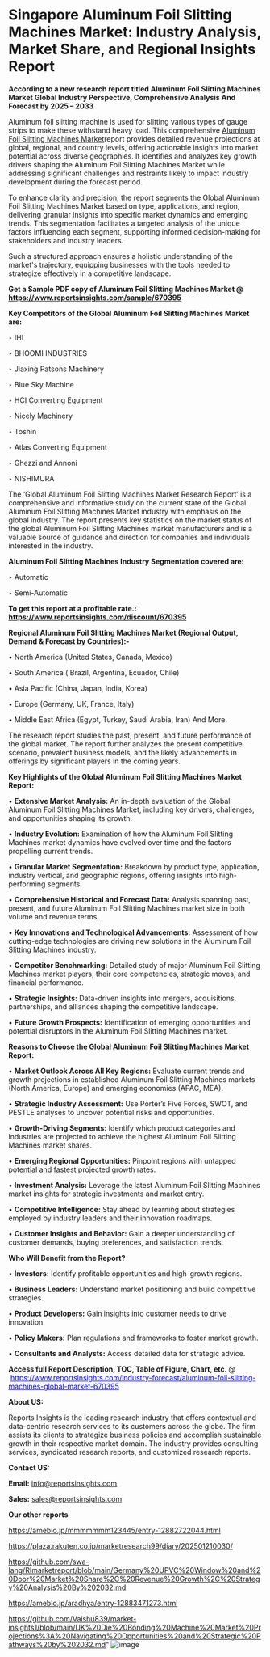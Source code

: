 # Singapore Aluminum Foil Slitting Machines Market: Industry Analysis, Market Share, and Regional Insights Report

<strong>According to a new research report titled Aluminum Foil Slitting Machines Market Global Industry Perspective, Comprehensive Analysis And Forecast by 2025 – 2033</strong>

Aluminum foil slitting machine is used for slitting various types of gauge strips to make these withstand heavy load. This comprehensive <a href=https://www.reportsinsights.com/sample/670395>Aluminum Foil Slitting Machines Market</a>report provides detailed revenue projections at global, regional, and country levels, offering actionable insights into market potential across diverse geographies. It identifies and analyzes key growth drivers shaping the Aluminum Foil Slitting Machines Market while addressing significant challenges and restraints likely to impact industry development during the forecast period.

To enhance clarity and precision, the report segments the Global Aluminum Foil Slitting Machines Market based on type, applications, and region, delivering granular insights into specific market dynamics and emerging trends. This segmentation facilitates a targeted analysis of the unique factors influencing each segment, supporting informed decision-making for stakeholders and industry leaders.

Such a structured approach ensures a holistic understanding of the market's trajectory, equipping businesses with the tools needed to strategize effectively in a competitive landscape.

<strong>Get a Sample PDF copy of Aluminum Foil Slitting Machines Market </strong><strong>@<a href=https://www.reportsinsights.com/sample/670395 style=color:#0000ff;> https://www.reportsinsights.com/sample/670395</a></strong></font>

<strong>Key Competitors of the Global Aluminum Foil Slitting Machines Market are:</strong>

‣ IHI

‣ BHOOMI INDUSTRIES

‣ Jiaxing Patsons Machinery

‣ Blue Sky Machine

‣ HCI Converting Equipment

‣ Nicely Machinery

‣ Toshin

‣ Atlas Converting Equipment

‣ Ghezzi and Annoni

‣ NISHIMURA

The ‘Global Aluminum Foil Slitting Machines Market Research Report’ is a comprehensive and informative study on the current state of the Global Aluminum Foil Slitting Machines Market industry with emphasis on the global industry. The report presents key statistics on the market status of the global Aluminum Foil Slitting Machines market manufacturers and is a valuable source of guidance and direction for companies and individuals interested in the industry.

<strong>Aluminum Foil Slitting Machines Industry Segmentation covered are:</strong>

‣ Automatic

‣ Semi-Automatic

<strong>To get this report at a profitable rate.: <a href=https://www.reportsinsights.com/discount/670395 style=color:#0000ff;>https://www.reportsinsights.com/discount/670395</a></strong></font>

<strong>Regional Aluminum Foil Slitting Machines Market (Regional Output, Demand &amp; Forecast by Countries):-</strong>

• North America (United States, Canada, Mexico)

• South America ( Brazil, Argentina, Ecuador, Chile)

• Asia Pacific (China, Japan, India, Korea)

• Europe (Germany, UK, France, Italy)

• Middle East Africa (Egypt, Turkey, Saudi Arabia, Iran) And More.

The research report studies the past, present, and future performance of the global market. The report further analyzes the present competitive scenario, prevalent business models, and the likely advancements in offerings by significant players in the coming years.

<strong>Key Highlights of the Global Aluminum Foil Slitting Machines Market Report:</strong>

• <strong>Extensive Market Analysis:</strong> An in-depth evaluation of the Global Aluminum Foil Slitting Machines Market, including key drivers, challenges, and opportunities shaping its growth.

• <strong>Industry Evolution:</strong> Examination of how the Aluminum Foil Slitting Machines market dynamics have evolved over time and the factors propelling current trends.

• <strong>Granular Market Segmentation:</strong> Breakdown by product type, application, industry vertical, and geographic regions, offering insights into high-performing segments.

• <strong>Comprehensive Historical and Forecast Data:</strong> Analysis spanning past, present, and future Aluminum Foil Slitting Machines market size in both volume and revenue terms.

• <strong>Key Innovations and Technological Advancements:</strong> Assessment of how cutting-edge technologies are driving new solutions in the Aluminum Foil Slitting Machines industry.

• <strong>Competitor Benchmarking:</strong> Detailed study of major Aluminum Foil Slitting Machines market players, their core competencies, strategic moves, and financial performance.

• <strong>Strategic Insights:</strong> Data-driven insights into mergers, acquisitions, partnerships, and alliances shaping the competitive landscape.

• <strong>Future Growth Prospects:</strong> Identification of emerging opportunities and potential disruptors in the Aluminum Foil Slitting Machines market.

<strong>Reasons to Choose the Global Aluminum Foil Slitting Machines Market Report:</strong>

• <strong>Market Outlook Across All Key Regions:</strong> Evaluate current trends and growth projections in established Aluminum Foil Slitting Machines markets (North America, Europe) and emerging economies (APAC, MEA).

• <strong>Strategic Industry Assessment:</strong> Use Porter’s Five Forces, SWOT, and PESTLE analyses to uncover potential risks and opportunities.

• <strong>Growth-Driving Segments:</strong> Identify which product categories and industries are projected to achieve the highest Aluminum Foil Slitting Machines market shares.

• <strong>Emerging Regional Opportunities:</strong> Pinpoint regions with untapped potential and fastest projected growth rates.

• <strong>Investment Analysis:</strong> Leverage the latest Aluminum Foil Slitting Machines market insights for strategic investments and market entry.

• <strong>Competitive Intelligence:</strong> Stay ahead by learning about strategies employed by industry leaders and their innovation roadmaps.

• <strong>Customer Insights and Behavior:</strong> Gain a deeper understanding of customer demands, buying preferences, and satisfaction trends.

<strong>Who Will Benefit from the Report?</strong>

• <strong>Investors:</strong> Identify profitable opportunities and high-growth regions.

• <strong>Business Leaders:</strong> Understand market positioning and build competitive strategies.

• <strong>Product Developers:</strong> Gain insights into customer needs to drive innovation.

• <strong>Policy Makers:</strong> Plan regulations and frameworks to foster market growth.

• <strong>Consultants and Analysts:</strong> Access detailed data for strategic advice.
</ul>
<strong>Access full Report Description, TOC, Table of Figure, Chart, etc. </strong>@  <a href=https://www.reportsinsights.com/industry-forecast/aluminum-foil-slitting-machines-global-market-670395 style=color:#0000ff;>https://www.reportsinsights.com/industry-forecast/aluminum-foil-slitting-machines-global-market-670395</a></font>

<strong><strong>About US</strong>:</strong>

Reports Insights is the leading research industry that offers contextual and data-centric research services to its customers across the globe. The firm assists its clients to strategize business policies and accomplish sustainable growth in their respective market domain. The industry provides consulting services, syndicated research reports, and customized research reports.

<strong>Contact US:</strong>

<p class=""""><b>Email:</b> <a href=mailto:info@reportsinsights.com>info@reportsinsights.com</a></p>
<p class=""""><b>Sales:</b> <a href=mailto:sales@reportsinsights.com>sales@reportsinsights.com</a></p>

<strong>Our other reports</strong>

<a href=https://ameblo.jp/mmmmmmm123445/entry-12882722044.html>https://ameblo.jp/mmmmmmm123445/entry-12882722044.html</a>

<a href=https://plaza.rakuten.co.jp/marketresearch99/diary/202501210030/>https://plaza.rakuten.co.jp/marketresearch99/diary/202501210030/</a>

<a href=https://github.com/swa-lang/RImarketreport/blob/main/Germany%20UPVC%20Window%20and%20Door%20Market%20Share%2C%20Revenue%20Growth%2C%20Strategy%20Analysis%20By%202032.md>https://github.com/swa-lang/RImarketreport/blob/main/Germany%20UPVC%20Window%20and%20Door%20Market%20Share%2C%20Revenue%20Growth%2C%20Strategy%20Analysis%20By%202032.md</a>

<a href=https://ameblo.jp/aradhya/entry-12883471273.html>https://ameblo.jp/aradhya/entry-12883471273.html</a>

<a href=https://github.com/Vaishu839/market-insights1/blob/main/UK%20Die%20Bonding%20Machine%20Market%20Projections%3A%20Navigating%20Opportunities%20and%20Strategic%20Pathways%20by%202032.md>https://github.com/Vaishu839/market-insights1/blob/main/UK%20Die%20Bonding%20Machine%20Market%20Projections%3A%20Navigating%20Opportunities%20and%20Strategic%20Pathways%20by%202032.md</a>"
![image](https://github.com/user-attachments/assets/3011f753-4732-4a53-bed3-b4b8735d71e2)

